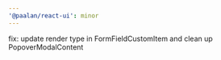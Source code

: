 ```yaml
---
'@paalan/react-ui': minor
---
```


fix: update render type in FormFieldCustomItem and clean up PopoverModalContent
